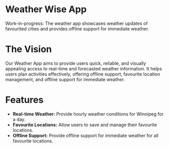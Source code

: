 # Weather Wise App
Work-in-progress: The weather app showcases weather updates of favourited cities and provides offline support for immediate weather.

# The Vision
Our Weather App aims to provide users quick, reliable, and visually appealing access to real-time and forecasted weather information. It helps users plan activities effectively, offering offline support, favourite location management, and offline support for immediate weather.

# Features
- **Real-time Weather:** Provide hourly weather conditions for Winnipeg for a day.
- **Favourite Locations:** Allow users to save and manage their favourite locations.
- **Offline Support:** Provide offline support for immediate weather for all favourite locations.